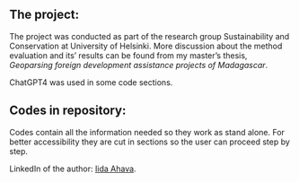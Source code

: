 ## The project:
The project was conducted as part of the research group Sustainability and Conservation at University of Helsinki. 
More discussion about the method evaluation and its’ results can be found from my master’s thesis,
*Geoparsing foreign development assistance projects of Madagascar*. 

ChatGPT4 was used in some code sections.

## Codes in repository:
Codes contain all the information needed so they work as stand alone. For better accessibility they are cut in sections so the user can proceed step by step.


LinkedIn of the author:
[Iida Ahava](https://www.linkedin.com/in/iida-ahava/).
